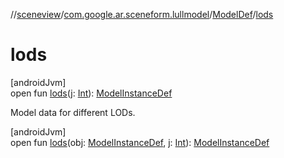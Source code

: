 //[sceneview](../../../index.md)/[com.google.ar.sceneform.lullmodel](../index.md)/[ModelDef](index.md)/[lods](lods.md)

# lods

[androidJvm]\
open fun [lods](lods.md)(j: [Int](https://kotlinlang.org/api/latest/jvm/stdlib/kotlin/-int/index.html)): [ModelInstanceDef](../-model-instance-def/index.md)

Model data for different LODs.

[androidJvm]\
open fun [lods](lods.md)(obj: [ModelInstanceDef](../-model-instance-def/index.md), j: [Int](https://kotlinlang.org/api/latest/jvm/stdlib/kotlin/-int/index.html)): [ModelInstanceDef](../-model-instance-def/index.md)
